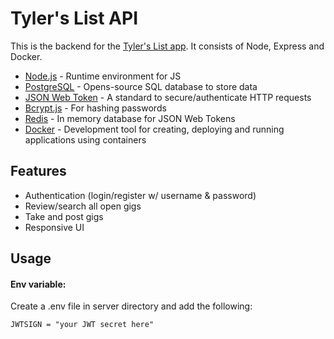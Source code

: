 # Tyler's List API

This is the backend for the [Tyler's List app](https://github.com/tylersanderson/tylers-list).  It consists of Node, Express and Docker.

- [Node.js](https://nodejs.org/en/) - Runtime environment for JS
- [PostgreSQL](https://www.postgresql.org/) - Opens-source SQL database to store data
- [JSON Web Token](https://jwt.io/) - A standard to secure/authenticate HTTP requests
- [Bcrypt.js](https://www.npmjs.com/package/bcryptjs) - For hashing passwords
- [Redis](https://redis.io/) - In memory database for JSON Web Tokens
- [Docker](https://www.docker.com/) - Development tool for creating, deploying and running applications using containers

## Features

- Authentication (login/register w/ username & password)
- Review/search all open gigs
- Take and post gigs
- Responsive UI

## Usage

#### Env variable:

Create a .env file in server directory and add the following:

```
JWTSIGN = "your JWT secret here"

```